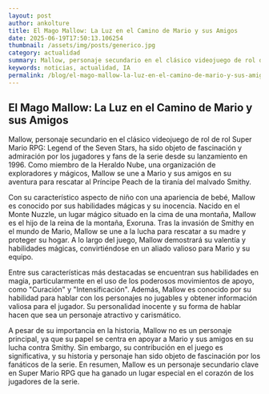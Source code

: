 ```yaml
--- 
layout: post 
author: ankolture 
title: El Mago Mallow: La Luz en el Camino de Mario y sus Amigos 
date: 2025-06-19T17:50:13.106254 
thumbnail: /assets/img/posts/generico.jpg 
category: actualidad 
summary: Mallow, personaje secundario en el clásico videojuego de rol de rol Super Mario RPG: Legend of the Seven Stars, ha sido objeto de fascinación y admira...
keywords: noticias, actualidad, IA 
permalink: /blog/el-mago-mallow-la-luz-en-el-camino-de-mario-y-sus-amigos/ 
--- 
```


## El Mago Mallow: La Luz en el Camino de Mario y sus Amigos

Mallow, personaje secundario en el clásico videojuego de rol de rol Super Mario RPG: Legend of the Seven Stars, ha sido objeto de fascinación y admiración por los jugadores y fans de la serie desde su lanzamiento en 1996. Como miembro de la Heraldo Nube, una organización de exploradores y mágicos, Mallow se une a Mario y sus amigos en su aventura para rescatar al Príncipe Peach de la tiranía del malvado Smithy.

Con su característico aspecto de niño con una apariencia de bebé, Mallow es conocido por sus habilidades mágicas y su inocencia. Nacido en el Monte Nuzzle, un lugar mágico situado en la cima de una montaña, Mallow es el hijo de la reina de la montaña, Exoruna. Tras la invasión de Smithy en el mundo de Mario, Mallow se une a la lucha para rescatar a su madre y proteger su hogar. A lo largo del juego, Mallow demostrará su valentía y habilidades mágicas, convirtiéndose en un aliado valioso para Mario y su equipo.

Entre sus características más destacadas se encuentran sus habilidades en magia, particularmente en el uso de los poderosos movimientos de apoyo, como "Curación" y "Intensificación". Además, Mallow es conocido por su habilidad para hablar con los personajes no jugables y obtener información valiosa para el jugador. Su personalidad inocente y su forma de hablar hacen que sea un personaje atractivo y carismático.

A pesar de su importancia en la historia, Mallow no es un personaje principal, ya que su papel se centra en apoyar a Mario y sus amigos en su lucha contra Smithy. Sin embargo, su contribución en el juego es significativa, y su historia y personaje han sido objeto de fascinación por los fanáticos de la serie. En resumen, Mallow es un personaje secundario clave en Super Mario RPG que ha ganado un lugar especial en el corazón de los jugadores de la serie.
